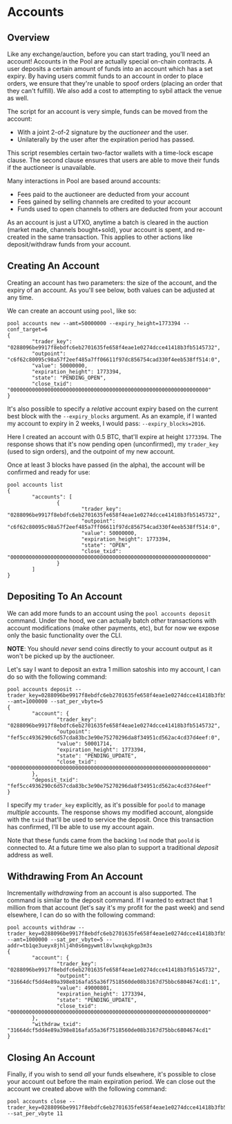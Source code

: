 # Accounts

## Overview

Like any exchange/auction, before you can start trading, you'll need an account! Accounts in the Pool are actually special on-chain contracts. A user deposits a certain amount of funds into an account which has a set expiry. By having users commit funds to an account in order to place orders, we ensure that they're unable to spoof orders \(placing an order that they can't fulfill\). We also add a cost to attempting to sybil attack the venue as well.

The script for an account is very simple, funds can be moved from the account:

* With a joint 2-of-2 signature by the _auctioneer_ and the user.
* Unilaterally by the user after the expiration period has passed.

This script resembles certain two-factor wallets with a time-lock escape clause. The second clause ensures that users are able to move their funds if the auctioneer is unavailable.

Many interactions in Pool are based around accounts:

* Fees paid to the auctioneer are deducted from your account
* Fees gained by selling channels are credited to your account
* Funds used to open channels to others are deducted from your account

As an account is just a UTXO, anytime a batch is cleared in the auction \(market made, channels bought+sold\), your account is spent, and re-created in the same transaction. This applies to other actions like
deposit/withdraw funds from your account.

## Creating An Account

Creating an account has two parameters: the size of the account, and the expiry of an account. As you'll see below, both values can be adjusted at any time.

We can create an account using `pool`, like so:

```text
pool accounts new --amt=50000000 --expiry_height=1773394 --conf_target=6
{
        "trader_key": "0288096be9917f8ebdfc6eb2701635fe658f4eae1e0274dcce41418b3fb5145732",
        "outpoint": "c6f62c80095c98a57f2eef485a7ff06611f97dc856754cad330f4eeb538ff514:0",
        "value": 50000000,
        "expiration_height": 1773394,
        "state": "PENDING_OPEN",
        "close_txid": "0000000000000000000000000000000000000000000000000000000000000000"
}
```

It's also possible to specify a _relative_ account expiry based on the current best block with the `--expiry_blocks` argument. As an example, if I wanted my account to expiry in 2 weeks, I would pass: `--expiry_blocks=2016`.

Here I created an account with 0.5 BTC, that'll expire at height `1773394`. The response shows that it's now pending open \(unconfirmed\), my `trader_key` \(used to sign orders\), and the outpoint of my new account.

Once at least 3 blocks have passed \(in the alpha\), the account will be confirmed and ready for use:

```text
pool accounts list
{
        "accounts": [
                {
                        "trader_key": "0288096be9917f8ebdfc6eb2701635fe658f4eae1e0274dcce41418b3fb5145732",
                        "outpoint": "c6f62c80095c98a57f2eef485a7ff06611f97dc856754cad330f4eeb538ff514:0",
                        "value": 50000000,
                        "expiration_height": 1773394,
                        "state": "OPEN",
                        "close_txid": "0000000000000000000000000000000000000000000000000000000000000000"
                }
        ]
}
```

## Depositing To An Account

We can add more funds to an account using the `pool accounts deposit` command. Under the hood, we can actually batch _other_ transactions with account modifications \(make other payments, etc\), but for now we expose only the basic functionality over the CLI.

**NOTE**: You should _never_ send coins directly to your account output as it won't be picked up by the auctioneer.

Let's say I want to deposit an extra 1 million satoshis into my account, I can do so with the following command:

```text
pool accounts deposit --trader_key=0288096be9917f8ebdfc6eb2701635fe658f4eae1e0274dcce41418b3fb5145732 --amt=1000000 --sat_per_vbyte=5
{
        "account": {
                "trader_key": "0288096be9917f8ebdfc6eb2701635fe658f4eae1e0274dcce41418b3fb5145732",
                "outpoint": "fef5cc4936290c6d57cda83bc3e90e75270296da8f34951cd562ac4cd37d4eef:0",
                "value": 50001714,
                "expiration_height": 1773394,
                "state": "PENDING_UPDATE",
                "close_txid": "0000000000000000000000000000000000000000000000000000000000000000"
        },
        "deposit_txid": "fef5cc4936290c6d57cda83bc3e90e75270296da8f34951cd562ac4cd37d4eef"
}
```

I specify my `trader_key` explicitly, as it's possible for `poold` to manage _multiple_ accounts. The response shows my modified account, alongside with the `txid` that'll be used to service the deposit. Once this transaction has confirmed, I'll be able to use my account again.

Note that these funds came from the backing `lnd` node that `poold` is connected to. At a future time we also plan to support a traditional _deposit_ address as well.

## Withdrawing From An Account

Incrementally _withdrawing_ from an account is also supported. The command is similar to the deposit command. If I wanted to extract that 1 million from that account \(let's say it's my profit for the past week\) and send elsewhere, I can do so with the following command:

```text
pool accounts withdraw --trader_key=0288096be9917f8ebdfc6eb2701635fe658f4eae1e0274dcce41418b3fb5145732 --amt=1000000 --sat_per_vbyte=5 --addr=tb1qe3ueyx8jhlj4h0s6mgywmtl8vlwxqkgkgp3m3s
{
        "account": {
                "trader_key": "0288096be9917f8ebdfc6eb2701635fe658f4eae1e0274dcce41418b3fb5145732",
                "outpoint": "31664dcf5dd4e89a398e816afa55a36f7518560de08b3167d75bbc6804674cd1:1",
                "value": 49000801,
                "expiration_height": 1773394,
                "state": "PENDING_UPDATE",
                "close_txid": "0000000000000000000000000000000000000000000000000000000000000000"
        },
        "withdraw_txid": "31664dcf5dd4e89a398e816afa55a36f7518560de08b3167d75bbc6804674cd1"
}
```

## Closing An Account

Finally, if you wish to send _all_ your funds elsewhere, it's possible to close your account out before the main expiration period. We can close out the account we created above with the following command:

```text
pool accounts close --trader_key=0288096be9917f8ebdfc6eb2701635fe658f4eae1e0274dcce41418b3fb5145732 --sat_per_vbyte 11
```
